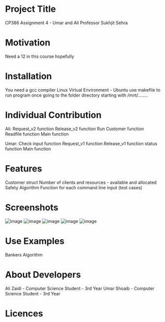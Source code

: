 # Project Title
  CP386 Assignment 4 - Umar and Ali
  Professor Sukhjit Sehra
  
# Motivation
Need a 12 in this course hopefully

# Installation
You need a gcc compiler 
Linux Virtual Environment - Ubuntu
use makefile to run program once going to the folder directory starting with /mnt/........

# Individual Contribution
Ali:
Request_v2 function
Release_v2 function
Run Customer function
Readfile function
Main function

Umar:
Check input function
Request_v1 function
Release_v1 function
status function
Main function

# Features
Customer struct
Number of clients and resources - available and allocated
Safety Algorithm
Function for each command line input (test cases)

# Screenshots
![image](https://user-images.githubusercontent.com/58055734/127752868-4c1e2374-d5bc-4902-830d-41197e34355a.png)
![image](https://user-images.githubusercontent.com/58055734/127752941-0fd91cd1-3422-4627-847b-9a25e6ff44d0.png)
![image](https://user-images.githubusercontent.com/58055734/127752945-87c5ce29-481e-4afe-941c-b31766fd4c09.png)
![image](https://user-images.githubusercontent.com/58055734/127752954-0e5ebac0-f6db-4313-99b9-d07a4799fbb3.png)
![image](https://user-images.githubusercontent.com/58055734/127752971-a7d48924-baad-4ed1-9d0d-e146bcd1164f.png)

# Use Examples
Bankers Algorithm

# About Developers
Ali Zaidi - Computer Science Student - 3rd Year
Umar Shoaib - Computer Science Student - 3rd Year

# Licences














